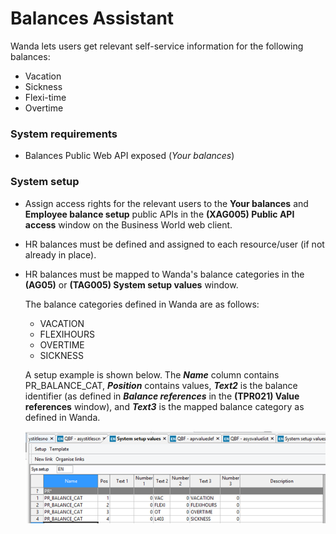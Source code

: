 # Balances Assistant

Wanda lets users get relevant self-service information for the following balances:

* Vacation
* Sickness
* Flexi-time
* Overtime

### System requirements

-	Balances Public Web API exposed (_Your balances_)

### System setup

-	Assign access rights for the relevant users to the **Your balances** and **Employee balance setup** public APIs in the **(XAG005) Public API access** window on the Business World web client.
-	HR balances must be defined and assigned to each resource/user (if not already in place).
-	HR balances must be mapped to Wanda's balance categories in the **(AG05)** or **(TAG005) System setup values** window. 

	The balance categories defined in Wanda are as follows:
	* VACATION
	* FLEXIHOURS
	* OVERTIME
	* SICKNESS

    A setup example is shown below. The **_Name_** column contains PR\_BALANCE_CAT, **_Position_** contains values, **_Text2_** is the balance identifier (as defined in _**Balance references**_ in the **(TPR021) Value references** window), and **_Text3_** is the mapped balance category as defined in Wanda.

    ![BalanceCategories](./images/hrassistant_BalanceCategories_75pct.png "HR balances mapped to _balance categories_") 


